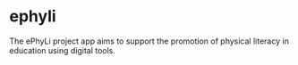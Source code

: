 # ephyli
The ePhyLi project app aims to support the promotion of physical literacy in education using digital tools.
